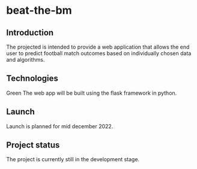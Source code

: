 # beat-the-bm

## Introduction
The projected is intended to provide a web application that allows the end user to predict football match outcomes based on individually chosen data and algorithms.

## Technologies
Green The web app will be built using the flask framework in python.

## Launch
Launch is planned for mid december 2022.

## Project status
The project is currently still in the development stage.
